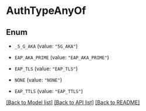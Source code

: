 # AuthTypeAnyOf

## Enum


* `_5_G_AKA` (value: `"5G_AKA"`)

* `EAP_AKA_PRIME` (value: `"EAP_AKA_PRIME"`)

* `EAP_TLS` (value: `"EAP_TLS"`)

* `NONE` (value: `"NONE"`)

* `EAP_TTLS` (value: `"EAP_TTLS"`)


[[Back to Model list]](../README.md#documentation-for-models) [[Back to API list]](../README.md#documentation-for-api-endpoints) [[Back to README]](../README.md)


